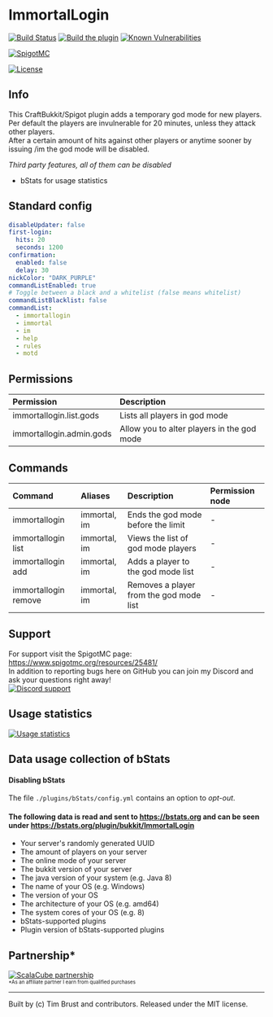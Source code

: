 # ImmortalLogin

[![Build Status](https://ci.dustplanet.de/buildStatus/icon?job=ImmortalLogin)](https://ci.dustplanet.de/job/ImmortalLogin/)
[![Build the plugin](https://github.com/timbru31/ImmortalLogin/workflows/Build%20the%20plugin/badge.svg)](https://github.com/timbru31/ImmortalLogin/actions?query=workflow%3A%22Build+the+plugin%22)
[![Known Vulnerabilities](https://snyk.io/test/github/timbru31/immortallogin/badge.svg?targetFile=pom.xml)](https://snyk.io/test/github/timbru31/immortallogin?targetFile=pom.xml)

[![SpigotMC](https://img.shields.io/badge/SpigotMC-v4.0.0-orange.svg)](https://www.spigotmc.org/resources/25481/)

[![License](https://img.shields.io/badge/License-MIT-blue.svg)](LICENSE)

## Info

This CraftBukkit/Spigot plugin adds a temporary god mode for new players.  
Per default the players are invulnerable for 20 minutes, unless they attack other players.  
After a certain amount of hits against other players or anytime sooner by issuing /im the god mode will be disabled.

_Third party features, all of them can be disabled_

- bStats for usage statistics

## Standard config

```yaml
disableUpdater: false
first-login:
  hits: 20
  seconds: 1200
confirmation:
  enabled: false
  delay: 30
nickColor: "DARK_PURPLE"
commandListEnabled: true
# Toggle between a black and a whitelist (false means whitelist)
commandListBlacklist: false
commandList:
  - immortallogin
  - immortal
  - im
  - help
  - rules
  - motd
```

## Permissions

| Permission               | Description                                |
| :----------------------- | :----------------------------------------- |
| immortallogin.list.gods  | Lists all players in god mode              |
| immortallogin.admin.gods | Allow you to alter players in the god mode |

## Commands

| Command                       | Aliases      | Description                             | Permission node |
| :---------------------------- | :----------- | :-------------------------------------- | :-------------- |
| immortallogin                 | immortal, im | Ends the god mode before the limit      | -               |
| immortallogin list            | immortal, im | Views the list of god mode players      | -               |
| immortallogin add <player>    | immortal, im | Adds a player to the god mode list      | -               |
| immortallogin remove <player> | immortal, im | Removes a player from the god mode list | -               |

## Support

For support visit the SpigotMC page: https://www.spigotmc.org/resources/25481/  
In addition to reporting bugs here on GitHub you can join my Discord and ask your questions right away!  
[![Discord support](https://discordapp.com/api/guilds/387315912283521027/widget.png?style=banner2)](https://discord.gg/mbCRgzQRvj)

## Usage statistics

[![Usage statistics](https://bstats.org/signatures/bukkit/ImmortalLogin.svg)](https://bstats.org/plugin/bukkit/ImmortalLogin/683)

## Data usage collection of bStats

#### Disabling bStats

The file `./plugins/bStats/config.yml` contains an option to _opt-out_.

#### The following data is **read and sent** to https://bstats.org and can be seen under https://bstats.org/plugin/bukkit/ImmortalLogin

- Your server's randomly generated UUID
- The amount of players on your server
- The online mode of your server
- The bukkit version of your server
- The java version of your system (e.g. Java 8)
- The name of your OS (e.g. Windows)
- The version of your OS
- The architecture of your OS (e.g. amd64)
- The system cores of your OS (e.g. 8)
- bStats-supported plugins
- Plugin version of bStats-supported plugins

## Partnership\*

[![ScalaCube partnership](https://scalacube.com/images/banners/modpack.jpg)](https://scalacube.com/p/_hosting_server_minecraft/2986301)  
<sub><sup>\*As an affiliate partner I earn from qualified purchases</sup></sub>

---

Built by (c) Tim Brust and contributors. Released under the MIT license.
